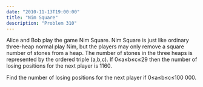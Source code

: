 ```yaml
---
date: "2010-11-13T19:00:00"
title: "Nim Square"
description: "Problem 310"
---
```


<p>
Alice and Bob play the game Nim Square.
Nim Square is just like ordinary three-heap normal play Nim, but the players may only remove a square number of stones from a heap.
The number of stones in the three heaps is represented by the ordered triple (a,b,c).
If 0≤a≤b≤c≤29 then the number of losing positions for the next player is 1160.
</p>
<p>
Find the number of losing positions for the next player if 0≤a≤b≤c≤100 000.
</p>

